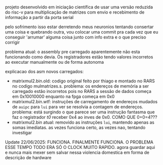 projeto desenvolvido em iniciação científica de usar uma versão reduzida do risc-v para multiplicação de matrizes com envio e recebimento de informação a partir da porta serial

pelo sofrimento isso estar derretendo meus neuronios tentando consertar uma coisa e quebrando outra, vou colocar uma commit pra cada vez que eu conseguir 'arrumar' alguma coisa junto com info extra e o que preciso corrigir

problema atual: o assembly pre carregado aparentemente não esta funcionando como devia. Os registradores estão tendo valores incorretos ao executar manualmente ou de forma autonoma

explicacao dos asm novos carregados:

- matrixmul2.bin.old: codigo original feito por thiago e montado no RARS no codigo mulmatrizes.s. problema: os endereços de memória a ser carregado estão incorretos pois no RARS a sessão de dados começa em 0x10010000 enquanto na fpga começa em 0x0
- matrixmul2.bin.wtf: instruções de carregamento de endereços mudados de `auipc` para `lui` para ver se resolvia a contagem de endereços. problema: está surgindo o que parece ser uma instrução fantasma que faz o registrador *t0* receber 0x4 ao inves de 0x0. COMO QUE 0+0=4???
- matrixmul2.bin atual: removido as instruções `lui`, mantendo apenas as somas imediatas. as vezes funciona certo, as vezes nao, tentando investigar


Update 22/06/2025: FUNCIONA. FINALMENTE FUNCIONA. O PROBLEMA ESSE TEMPO TODO ERA SÓ O CLOCK MUITO RAPIDO. agora guardar aqui e nunca mais mexer sem salvar nessa violencia domestica em forma de descrição de hardware
